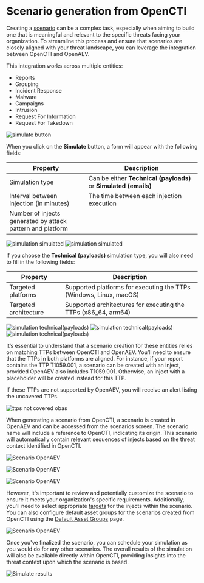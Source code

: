 # Scenario generation from OpenCTI

Creating a [scenario](../scenario.md) can be a complex task, especially when aiming to build one that is meaningful and
relevant to the specific threats facing your organization. To streamline this process and ensure that scenarios are
closely aligned with your threat landscape, you can leverage the integration between OpenCTI and OpenAEV.

This integration works across multiple entities:

- Reports
- Grouping
- Incident Response
- Malware
- Campaigns
- Intrusion
- Request For Information
- Request For Takedown

![simulate button](assets/simulate-btn.png)

When you click on the **Simulate** button, a form will appear with the following fields:

| Property                                                         | Description                                               |
|------------------------------------------------------------------|-----------------------------------------------------------|
| Simulation type                                                  | Can be either **Technical (payloads)** or **Simulated (emails)**  |
| Interval between injection (in minutes)                          | The time between each injection execution                     |
| Number of injects generated by attack <br/>pattern and platform  |                                                           |

![simulation simulated](assets/octi-form-options.png)
![simulation simulated](assets/octi-form-simulated.png)

If you choose the **Technical (payloads)** simulation type, you will also need to fill in the following fields:

| Property                                                         | Description                                                        |
|------------------------------------------------------------------|--------------------------------------------------------------------|
| Targeted platforms                                               | Supported platforms for executing the TTPs (Windows, Linux, macOS) |
| Targeted architecture                                            | Supported architectures for executing the TTPs (x86_64, arm64)     |

![simulation technical(payloads)](assets/octi-form-technical.png)
![simulation technical(payloads)](assets/octi-form-tech-arch.png)
![simulation technical(payloads)](assets/octi-alert-technical.png)

It’s essential to understand that a scenario creation for these entities relies on matching TTPs between OpenCTI and
OpenAEV. You’ll need to ensure that the TTPs in both platforms are aligned. For instance, if your report contains the
TTP T1059.001, a scenario can be created with an inject, provided OpenAEV also includes T1059.001. Otherwise, an 
inject with a placeholder will be created instead for this TTP.

If these TTPs are not supported by OpenAEV, you will receive an alert listing the uncovered TTPs.

![ttps not covered obas](assets/octi-ttps-no-covered.png)

When generating a scenario from OpenCTI, a scenario is created in OpenAEV and can be accessed from the scenarios screen. The
scenario name will include a reference to OpenCTI, indicating its origin. This scenario will automatically contain
relevant sequences of injects based on the threat context identified in OpenCTI.

![Scenario OpenAEV](assets/scenario-openaev.png)

![Scenario OpenAEV](assets/inject-scenario-openaev.png)

![Scenario OpenAEV](assets/inject-placeholder.png)

However, it's important to review and potentially customize the scenario to ensure it meets your organization's specific
requirements. Additionally, you'll need to select appropriate [targets](../targets.md) for the injects within the
scenario. You can also configure default asset groups for the scenarios created from OpenCTI using the [Default Asset Groups](../default_asset_rules.md) page.

![Scenario OpenAEV](assets/inject-ttp.png)

Once you've finalized the scenario, you can schedule your simulation as you would do for any other scenarios. The overall
results of the simulation will also be available directly within OpenCTI, providing insights into the threat context
upon which the scenario is based.

![Simulate results](assets/simulate-result.png)
